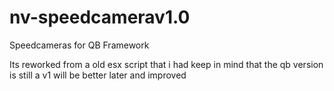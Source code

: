 # nv-speedcamerav1.0
Speedcameras for QB Framework

Its reworked from a old esx script that i had keep in mind that the qb version is still a v1 will be better later and improved
